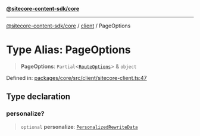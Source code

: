 [**@sitecore-content-sdk/core**](../../README.md)

***

[@sitecore-content-sdk/core](../../README.md) / [client](../README.md) / PageOptions

# Type Alias: PageOptions

> **PageOptions**: `Partial`\<[`RouteOptions`](../../layout/type-aliases/RouteOptions.md)\> & `object`

Defined in: [packages/core/src/client/sitecore-client.ts:47](https://github.com/Sitecore/xmc-jss-dev/blob/7e7ce097833cac399aa150e6b63dca7210e4ee25/packages/core/src/client/sitecore-client.ts#L47)

## Type declaration

### personalize?

> `optional` **personalize**: [`PersonalizedRewriteData`](../../personalize/type-aliases/PersonalizedRewriteData.md)
